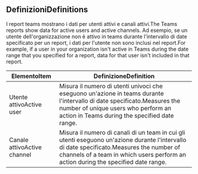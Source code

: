 ## <a name="definitions"></a><span data-ttu-id="37b4d-101">Definizioni</span><span class="sxs-lookup"><span data-stu-id="37b4d-101">Definitions</span></span>

<span data-ttu-id="37b4d-102">I report teams mostrano i dati per utenti attivi e canali attivi.</span><span class="sxs-lookup"><span data-stu-id="37b4d-102">The Teams reports show data for active users and active channels.</span></span> <span data-ttu-id="37b4d-103">Ad esempio, se un utente dell'organizzazione non è attivo in teams durante l'intervallo di date specificato per un report, i dati per l'utente non sono inclusi nel report.</span><span class="sxs-lookup"><span data-stu-id="37b4d-103">For example, if a user in your organization isn't active in Teams during the date range that you specified for a report, data for that user isn't included in that report.</span></span>

|<span data-ttu-id="37b4d-104">Elemento</span><span class="sxs-lookup"><span data-stu-id="37b4d-104">Item</span></span>  |<span data-ttu-id="37b4d-105">Definizione</span><span class="sxs-lookup"><span data-stu-id="37b4d-105">Definition</span></span>  |
|---------|---------|
|<span data-ttu-id="37b4d-106">Utente attivo</span><span class="sxs-lookup"><span data-stu-id="37b4d-106">Active user</span></span>     |<span data-ttu-id="37b4d-107">Misura il numero di utenti univoci che eseguono un'azione in teams durante l'intervallo di date specificato.</span><span class="sxs-lookup"><span data-stu-id="37b4d-107">Measures the number of unique users who perform an action in Teams during the specified date range.</span></span>    |
|<span data-ttu-id="37b4d-108">Canale attivo</span><span class="sxs-lookup"><span data-stu-id="37b4d-108">Active channel</span></span>    |<span data-ttu-id="37b4d-109">Misura il numero di canali di un team in cui gli utenti eseguono un'azione durante l'intervallo di date specificato.</span><span class="sxs-lookup"><span data-stu-id="37b4d-109">Measures the number of channels of a team in which users perform an action during the specified date range.</span></span>           |
